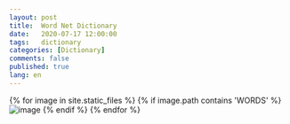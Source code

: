 ```yaml
---
layout: post
title:  Word Net Dictionary
date:   2020-07-17 12:00:00
tags:   dictionary
categories: [Dictionary]
comments: false
published: true
lang: en
---
```



{% for image in site.static_files %}
    {% if image.path contains 'WORDS' %}
        <img src="{{ site.baseurl }}{{ image.path }}" alt="image" />
    {% endif %}
{% endfor %}

